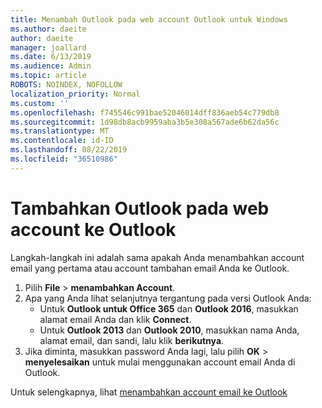 ```yaml
---
title: Menambah Outlook pada web account Outlook untuk Windows
ms.author: daeite
author: daeite
manager: joallard
ms.date: 6/13/2019
ms.audience: Admin
ms.topic: article
ROBOTS: NOINDEX, NOFOLLOW
localization_priority: Normal
ms.custom: ''
ms.openlocfilehash: f745546c991bae52046014dff836aeb54c779db8
ms.sourcegitcommit: 1d98db8acb9959aba3b5e308a567ade6b62da56c
ms.translationtype: MT
ms.contentlocale: id-ID
ms.lasthandoff: 08/22/2019
ms.locfileid: "36510986"
---
```

# <a name="add-your-outlook-on-the-web-account-to-outlook"></a>Tambahkan Outlook pada web account ke Outlook

Langkah-langkah ini adalah sama apakah Anda menambahkan account email yang pertama atau account tambahan email Anda ke Outlook.

1. Pilih **File** > **menambahkan Account**.
1. Apa yang Anda lihat selanjutnya tergantung pada versi Outlook Anda:
    - Untuk **Outlook untuk Office 365** dan **Outlook 2016**, masukkan alamat email Anda dan klik **Connect**.
    - Untuk **Outlook 2013** dan **Outlook 2010**, masukkan nama Anda, alamat email, dan sandi, lalu klik **berikutnya**.
1. Jika diminta, masukkan password Anda lagi, lalu pilih **OK** > **menyelesaikan** untuk mulai menggunakan account email Anda di Outlook.

Untuk selengkapnya, lihat [menambahkan account email ke Outlook](https://support.office.com/article/6e27792a-9267-4aa4-8bb6-c84ef146101b)